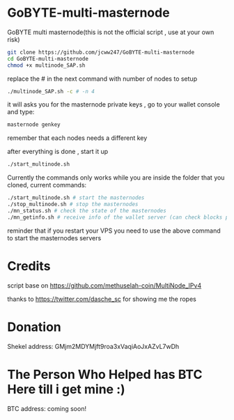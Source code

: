 # GoBYTE-multi-masternode
GoBYTE multi masternode(this is not the official script , use at your own risk)

```bash
git clone https://github.com/jcww247/GoBYTE-multi-masternode
cd GoBYTE-multi-masternode
chmod +x multinode_SAP.sh
```
replace the # in the next command with number of nodes to setup
```bash
./multinode_SAP.sh -c # -n 4
```
it will asks you for the masternode private keys , go to your wallet console and type: 
```bash 
masternode genkey
``` 
remember that each nodes needs a different key

after everything is done , start it up 
```bash 
./start_multinode.sh
```

Currently the commands only works while you are inside the folder that you cloned, current commands:
```bash 
./start_multinode.sh # start the masternodes
./stop_multinode.sh # stop the masternodes
./mn_status.sh # check the state of the masternodes
./mn_getinfo.sh # receive info of the wallet server (can check blocks progress as well from here)
```

reminder that if you restart your VPS you need to use the above command to start the masternodes servers 
# Credits
script base on https://github.com/methuselah-coin/MultiNode_IPv4

thanks to https://twitter.com/dasche_sc for showing me the ropes

# Donation
Shekel address: GMjm2MDYMjft9roa3xVaqiAoJxAZvL7wDh
# The Person Who Helped has BTC Here till i get mine :)
BTC  address: coming soon!
